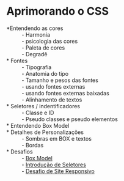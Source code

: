 <h1>Aprimorando o CSS</h1>

<dl>
<dt>*Entendendo as cores</dt>
<dd>- Harmonia</dd>
<dd>- psicologia das cores</dd>
<dd>- Paleta de cores</dd>
<dd>- Degradê</dd>
<dt>* Fontes</dt>
<dd>- Tipografia</dd>
<dd>- Anatomia do tipo</dd>
<dd>- Tamanho e pesos das fontes</dd>
<dd>- usando fontes externas</dd>
<dd>- usando fontes externas baixadas</dd>
<dd>- Alinhamento de textos</dd>
<dt>* Seletores / indentificadores</dt>
<dd>- Classe e ID</dd>
<dd>- Pseudo classes e pseudo elementos</dd>
<dt>* Entendendo Box Model</dt>
<dt>* Detalhes de Personalizações</dt>
<dd>- Sombras em BOX e textos</dd>
<dd>- Bordas</dd>
<dt>* Desafios</dt>
<dd>- <a href="https://lucascmo8.github.io/Curso-HTML-CSS-pt2/Capitulo16/caixa.html" target="_blank">Box Model</a></dd>
<dd>- <a href="https://lucascmo8.github.io/Curso-HTML-CSS-pt2/Capitulo15/seletores.html" target="_blank">Introdução de Seletores</a></dd>
<dd>- <a href="https://lucascmo8.github.io/Curso-HTML-CSS-pt2/Desafio10/android1º_corrigido.html" target="_blank">Desafio de Site Responsivo</a></dd>
</dl>
